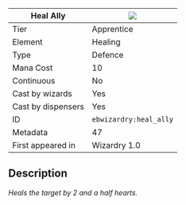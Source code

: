 | Heal Ally |![](https://github.com/Electroblob77/Wizardry/blob/1.12.2/src/main/resources/assets/ebwizardry/textures/spells/ebwizardry:heal_ally.png)|
|---|---|
| Tier | Apprentice |
| Element | Healing |
| Type | Defence |
| Mana Cost | 10 |
| Continuous | No |
| Cast by wizards | Yes |
| Cast by dispensers | Yes |
| ID | `ebwizardry:heal_ally` |
| Metadata | 47 |
| First appeared in | Wizardry 1.0 |
## Description
_Heals the target by 2 and a half hearts._